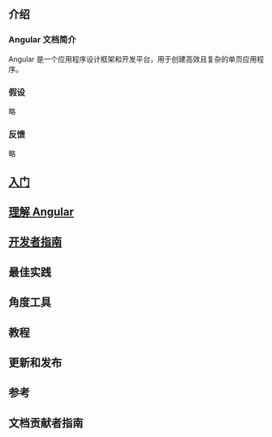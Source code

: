 ## 介绍
### Angular 文档简介
Angular 是一个应用程序设计框架和开发平台，用于创建高效且复杂的单页应用程序。

### 假设
略

### 反馈
略

## [入门](./GettingStarted.md)
## [理解 Angular](./UnderstandingAngular.md)
## [开发者指南](./DeveloperGuide.md)
## 最佳实践
## 角度工具
## 教程
## 更新和发布
## 参考
## 文档贡献者指南